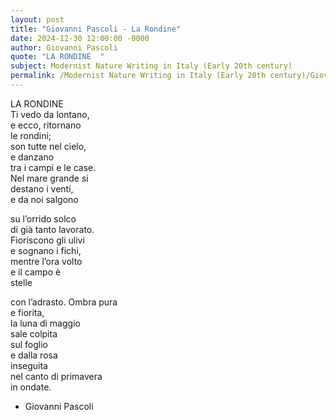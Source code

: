 ```yaml
---
layout: post
title: "Giovanni Pascoli - La Rondine"
date: 2024-12-30 12:00:00 -0000
author: Giovanni Pascoli
quote: "LA RONDINE  "
subject: Modernist Nature Writing in Italy (Early 20th century)
permalink: /Modernist Nature Writing in Italy (Early 20th century)/Giovanni Pascoli/Giovanni Pascoli - La Rondine
---
```


LA RONDINE  
Ti vedo da lontano,  
e ecco, ritornano  
le rondini;  
son tutte nel cielo,  
e danzano  
tra i campi e le case.  
Nel mare grande si  
destano i venti,  
e da noi salgono  

su l’orrido solco  
di già tanto lavorato.  
Fioriscono gli ulivi  
e sognano i fichi,  
mentre l’ora volto  
e il campo è  
stelle  

con l’adrasto.
Ombra pura  
e fiorita,  
la luna di maggio  
sale colpita  
sul foglio  
e dalla rosa  
inseguita  
nel canto di primavera  
in ondate.


- Giovanni Pascoli
